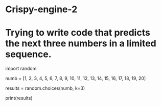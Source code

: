 # Crispy-engine-2
# Trying to write code that predicts the next three numbers in a limited sequence.

import random

numb = [1, 2, 3, 4, 5, 6, 7, 8, 9, 10, 11, 12, 13, 14, 15, 16, 17, 18, 19, 20]

results = random.choices(numb, k=3)

print(results)
